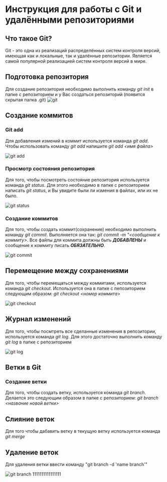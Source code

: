 # Инструкция для работы с Git и удалёнными репозиториями

## Что такое Git?
Git - это одна из реализаций распределённых систем контроля версий, имеющая как и локальные, так и удалённые репозитории. Является самой популярной реализацией систем контроля версий в мире.
## Подготовка репозитория
Для создание репозитория необходимо выполнить команду *git init*  в папке с репозиторием и у Вас создаться репозиторий (появится скрытая папка .git)
![git](https://blog.faradars.org/wp-content/uploads/2020/03/Git-init.jpg) 

## Создание коммитов

### Git add
Для добавления измений в коммит используется команда *git add*. Чтобы использовать команду *git add* напишите *git add <имя файла>*

![git add](https://avatars.mds.yandex.net/get-images-cbir/8321403/LNrvFkndW01ZnFzlxVskrw2057/ocr)

### Просмотр состояния репозитория
Для того, чтобы посмотреть состояние репозитория используется команда *git status*. Для этого необходимо в папке с репозиторием написать *git status*, и Вы увидите были ли измения в файлах, или их не было.

![git status](https://avatars.mds.yandex.net/get-images-cbir/761817/IF4GfPccm4wSFnXh-OBxkg2712/ocr)

### Создание коммитов
Для того, чтобы создать коммит(сохранение) необходимо выполнить команду *git commit*. Выполняется она так: *git commit -m "<сообщение к коммиту>*. Все файлы для коммита должны быть ***ДОБАВЛЕНЫ*** и сообщение к коммиту писать ***ОБЯЗАТЕЛЬНО***.

![git commit](https://avatars.mds.yandex.net/i?id=d2754251cc1f78b307adbcf120f153cb4cec279b-7460122-images-thumbs&n=13)

## Перемещение между сохранениями
Для того, чтобы перемещаться между коммитами, используется команда *git checkout*. Используется она в папке с пепозиторием следующим образом: *git checkout <номер коммита>*

![git checkout](https://avatars.mds.yandex.net/get-images-cbir/6140886/47xoyFlQCweaxijD1a91GA3010/ocr)

## Журнал изменений
Для того, чтобы посмтреть все сделанные изменения в репозитории, используется команда *git log*. Для этого достаточно выполнить команду *git log* в папке с репозиторием

![git log](https://avatars.mds.yandex.net/get-images-cbir/225320/lvgCNjcQLEtXCgCBFFvmJw3182/ocr)

## Ветки в Git

### Создание ветки

Для того, чтобы создать ветку, используется команда *git branch*. Делается это следующим образом в папке с репозиторием: *git branch <название новой ветки>*

## Слияние веток

Для того чтобы дабавить ветку в текущую ветку используется команда *git merge <name branch>*

## Удаление веток
Для удаления ветки ввести команду "git branch -d 'name branch'"

![git branch](https://avatars.mds.yandex.net/get-images-cbir/790415/2jpUBPDixDGdX1T2MstA6w3341/ocr)
1111111111111111